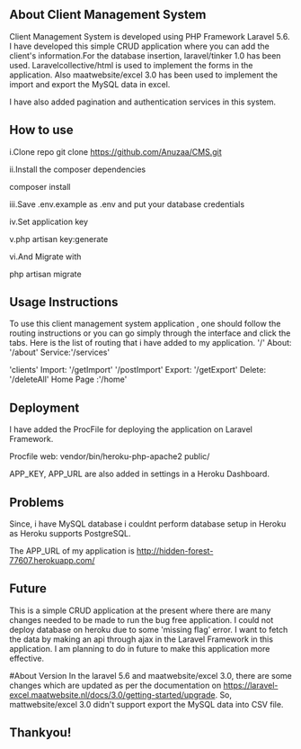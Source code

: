 

## About Client Management System
Client Management System is developed using PHP Framework Laravel 5.6. I have developed this simple CRUD application where you can add the client's information.For the database insertion, laravel/tinker 1.0 has been used. Laravelcollective/html is used to implement  the forms in the application. Also maatwebsite/excel 3.0 has been used to implement the import and export the MySQL data in excel.

I have also added pagination and authentication services in this system.

## How to use

i.Clone repo
git clone https://github.com/Anuzaa/CMS.git

ii.Install the composer dependencies
    
   composer install

iii.Save .env.example as .env and put your database credentials

iv.Set application key

v.php artisan key:generate        

vi.And Migrate with
  
  php artisan migrate

## Usage Instructions
To use this client management system application , one should follow the routing instructions or you can go simply through the interface and click the tabs.
Here is the list of routing that i have added to my application.
'/' 
About: '/about'
Service:'/services'

'clients'
Import: '/getImport'
        '/postImport'
Export: '/getExport'
Delete: '/deleteAll'
Home Page :'/home'

## Deployment
I have added the ProcFile for deploying the application on Laravel Framework.

Procfile
web: vendor/bin/heroku-php-apache2 public/

APP_KEY, APP_URL are also added in settings in a Heroku Dashboard.

## Problems

Since, i have MySQL database i couldnt perform database setup in Heroku as Heroku supports PostgreSQL.

The APP_URL of my application is 
http://hidden-forest-77607.herokuapp.com/


## Future
This is a simple CRUD application at the present where there are many changes needed to be made to run the bug free application. I could not deploy database  on heroku due to some 'missing flag' error. I want to fetch the data by making an api through ajax in the Laravel Framework in this application. I am planning to do in future to make this application more effective.

#About Version
In the laravel 5.6 and maatwebsite/excel 3.0, there are some changes which are updated as per the documentation on https://laravel-excel.maatwebsite.nl/docs/3.0/getting-started/upgrade.
So, mattwebsite/excel 3.0 didn't support export the MySQL data into CSV file.

## Thankyou! 



